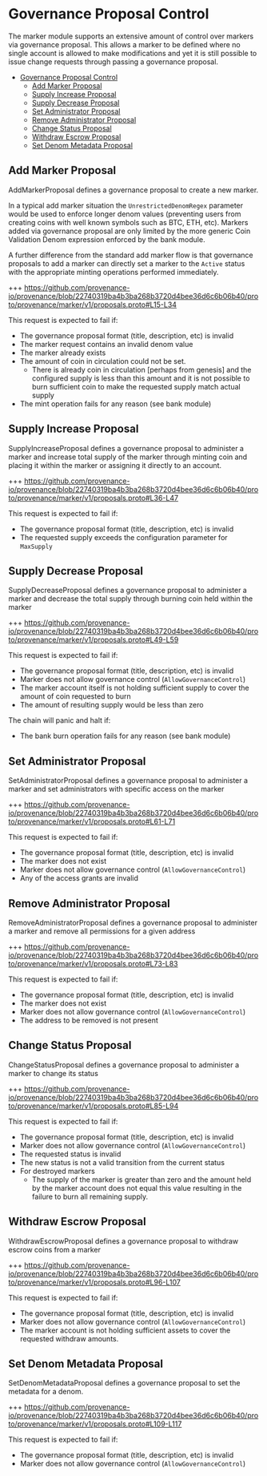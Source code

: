 # Governance Proposal Control

The marker module supports an extensive amount of control over markers via governance proposal.  This allows a
marker to be defined where no single account is allowed to make modifications and yet it is still possible to
issue change requests through passing a governance proposal.

<!-- TOC 2 2 -->
- [Governance Proposal Control](#governance-proposal-control)
  - [Add Marker Proposal](#add-marker-proposal)
  - [Supply Increase Proposal](#supply-increase-proposal)
  - [Supply Decrease Proposal](#supply-decrease-proposal)
  - [Set Administrator Proposal](#set-administrator-proposal)
  - [Remove Administrator Proposal](#remove-administrator-proposal)
  - [Change Status Proposal](#change-status-proposal)
  - [Withdraw Escrow Proposal](#withdraw-escrow-proposal)
  - [Set Denom Metadata Proposal](#set-denom-metadata-proposal)



## Add Marker Proposal

AddMarkerProposal defines a governance proposal to create a new marker.

In a typical add marker situation the `UnrestrictedDenomRegex` parameter would be used to enforce longer denom
values (preventing users from creating coins with well known symbols such as BTC, ETH, etc).  Markers added
via governance proposal are only limited by the more generic Coin Validation Denom expression enforced by the
bank module.

A further difference from the standard add marker flow is that governance proposals to add a marker can directly
set a marker to the `Active` status with the appropriate minting operations performed immediately.

+++ https://github.com/provenance-io/provenance/blob/22740319ba4b3ba268b3720d4bee36d6c6b06b40/proto/provenance/marker/v1/proposals.proto#L15-L34

This request is expected to fail if:
- The governance proposal format (title, description, etc) is invalid
- The marker request contains an invalid denom value
- The marker already exists
- The amount of coin in circulation could not be set.
  - There is already coin in circulation [perhaps from genesis] and the configured supply is less than this amount and
    it is not possible to burn sufficient coin to make the requested supply match actual supply
- The mint operation fails for any reason (see bank module)

## Supply Increase Proposal

SupplyIncreaseProposal defines a governance proposal to administer a marker and increase total supply of the marker
through minting coin and placing it within the marker or assigning it directly to an account.

+++ https://github.com/provenance-io/provenance/blob/22740319ba4b3ba268b3720d4bee36d6c6b06b40/proto/provenance/marker/v1/proposals.proto#L36-L47

This request is expected to fail if:
- The governance proposal format (title, description, etc) is invalid
- The requested supply exceeds the configuration parameter for `MaxSupply`

## Supply Decrease Proposal

SupplyDecreaseProposal defines a governance proposal to administer a marker and decrease the total supply through
burning coin held within the marker

+++ https://github.com/provenance-io/provenance/blob/22740319ba4b3ba268b3720d4bee36d6c6b06b40/proto/provenance/marker/v1/proposals.proto#L49-L59

This request is expected to fail if:
- The governance proposal format (title, description, etc) is invalid
- Marker does not allow governance control (`AllowGovernanceControl`)
- The marker account itself is not holding sufficient supply to cover the amount of coin requested to burn
- The amount of resulting supply would be less than zero

The chain will panic and halt if:
- The bank burn operation fails for any reason (see bank module)

## Set Administrator Proposal

SetAdministratorProposal defines a governance proposal to administer a marker and set administrators with specific
access on the marker

+++ https://github.com/provenance-io/provenance/blob/22740319ba4b3ba268b3720d4bee36d6c6b06b40/proto/provenance/marker/v1/proposals.proto#L61-L71

This request is expected to fail if:
- The governance proposal format (title, description, etc) is invalid
- The marker does not exist
- Marker does not allow governance control (`AllowGovernanceControl`)
- Any of the access grants are invalid

## Remove Administrator Proposal

RemoveAdministratorProposal defines a governance proposal to administer a marker and remove all permissions for a
given address

+++ https://github.com/provenance-io/provenance/blob/22740319ba4b3ba268b3720d4bee36d6c6b06b40/proto/provenance/marker/v1/proposals.proto#L73-L83

This request is expected to fail if:
- The governance proposal format (title, description, etc) is invalid
- The marker does not exist
- Marker does not allow governance control (`AllowGovernanceControl`)
- The address to be removed is not present

## Change Status Proposal

ChangeStatusProposal defines a governance proposal to administer a marker to change its status

+++ https://github.com/provenance-io/provenance/blob/22740319ba4b3ba268b3720d4bee36d6c6b06b40/proto/provenance/marker/v1/proposals.proto#L85-L94

This request is expected to fail if:
- The governance proposal format (title, description, etc) is invalid
- Marker does not allow governance control (`AllowGovernanceControl`)
- The requested status is invalid
- The new status is not a valid transition from the current status
- For destroyed markers
  - The supply of the marker is greater than zero and the amount held by the marker account does not equal this value
    resulting in the failure to burn all remaining supply.

## Withdraw Escrow Proposal

WithdrawEscrowProposal defines a governance proposal to withdraw escrow coins from a marker

+++ https://github.com/provenance-io/provenance/blob/22740319ba4b3ba268b3720d4bee36d6c6b06b40/proto/provenance/marker/v1/proposals.proto#L96-L107

This request is expected to fail if:
- The governance proposal format (title, description, etc) is invalid
- Marker does not allow governance control (`AllowGovernanceControl`)
- The marker account is not holding sufficient assets to cover the requested withdraw amounts.

## Set Denom Metadata Proposal

SetDenomMetadataProposal defines a governance proposal to set the metadata for a denom.

+++ https://github.com/provenance-io/provenance/blob/22740319ba4b3ba268b3720d4bee36d6c6b06b40/proto/provenance/marker/v1/proposals.proto#L109-L117

This request is expected to fail if:
- The governance proposal format (title, description, etc) is invalid
- Marker does not allow governance control (`AllowGovernanceControl`)
